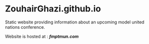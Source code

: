 # ZouhairGhazi.github.io
Static website providing information about an upcoming model united nations conference.

Website is hosted at : **_fmptmun.com_**

